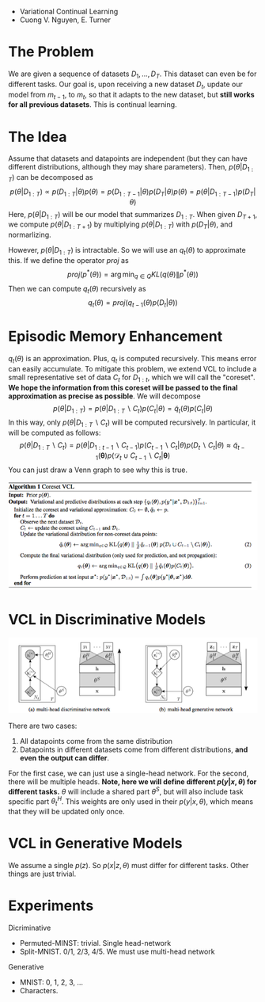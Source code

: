 * Variational Continual Learning
* Cuong V. Nguyen, E. Turner

# The Problem

We are given a sequence of datasets $D_1, \ldots, D_T$. This dataset can even be for different tasks. Our goal is, upon receiving a new dataset $D_t$, update our model from $m_{t-1}$, to $m_t$, so that it adapts to the new dataset, but **still works for all previous datasets**. This is continual learning.

# The Idea

Assume that datasets and datapoints are independent (but they can have different distributions, although they may share parameters). Then, $p(\theta| D_{1:T})$ can be decomposed as
$$
p(\theta|D_{1:T}) \propto p(D_{1:T}|\theta) p(\theta) = p(D_{1:T-1}|\theta)p(D_T|\theta)p(\theta) = p(\theta|D_{1:T-1})p(D_T|\theta)
$$
Here, $p(\theta|D_{1:T})$ will be our model that summarizes $D_{1:T}$. When given $D_{T+1}$, we compute $p(\theta |D_{1:T+1})$ by multiplying $p(\theta|D_{1:T})$ with $p(D_T|\theta)$, and normarlizing.

However, $p(\theta|D_{1:T})$ is intractable. So we will use an $q_t(\theta)$ to approximate this. If we define the operator $proj$ as
$$
proj(p^*(\theta)) = \arg \min_{q\in Q} KL(q(\theta)\| p^*(\theta))
$$
Then we can compute $q_t(\theta)$ recursively as
$$
q_t(\theta) = proj(q_{t-1}(\theta) p(D_t|\theta))
$$

# Episodic Memory Enhancement

$q_t(\theta)$ is an approximation. Plus, $q_t$ is computed recursively. This means error can easily accumulate. To mitigate this problem, we extend VCL to include a small representative set of data $C_t$ for $D_{1:t}$, which we will call the "coreset". **We hope the information from this coreset will be passed to the final approximation as precise as possible**. We will decompose
$$
p(\theta|D_{1:T}) = p(\theta|D_{1:T} \backslash C_t) p(C_t|\theta) = \tilde q_t(\theta)p(C_t|\theta)
$$
In this way, only $p(\theta|D_{1:T} \backslash C_t)$ will be computed recursively. In particular, it will be computed as follows:
$$
p(\theta |D_{1:T}\backslash C_t) = p(\theta|D_{1:t-1}\backslash C_{t-1})p(C_{t-1}\backslash C_t|\theta)p(D_t\backslash C_t|\theta) \approx\tilde{q}_{t-1}(\boldsymbol{\theta}) p\left(\mathcal{D}_{t} \cup C_{t-1} \backslash C_{t} | \boldsymbol{\theta}\right)
$$
You can just draw a Venn graph to see why this is true.

![f1](pics/f1.png)

# VCL in Discriminative Models

![f2](pics/f2.png)

There are two cases:

1. All datapoints come from the same distribution
2. Datapoints in different datasets come from different distributions, **and even the output can differ**.

For the first case, we can just use a single-head network. For the second, there will be multiple heads. **Note, here we will define different $p(y|x, \theta)$ for different tasks.** $\theta$ will include a shared part $\theta^S$, but will also include task specific part $\theta_t^H$. This weights are only used in their $p(y|x, \theta)$, which means that they will be updated only once.

# VCL in Generative Models

We assume a single $p(z)$. So $p(x|z, \theta)$ must differ for different tasks. Other things are just trivial.

# Experiments

Dicriminative

* Permuted-MINST: trivial. Single head-network
* Split-MNIST. 0/1, 2/3, 4/5. We must use multi-head network

Generative

* MNIST: 0, 1, 2, 3, ...
* Characters.











